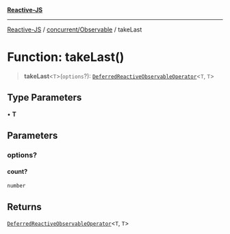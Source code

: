 [**Reactive-JS**](../../../README.md)

***

[Reactive-JS](../../../README.md) / [concurrent/Observable](../README.md) / takeLast

# Function: takeLast()

> **takeLast**\<`T`\>(`options`?): [`DeferredReactiveObservableOperator`](../type-aliases/DeferredReactiveObservableOperator.md)\<`T`, `T`\>

## Type Parameters

• **T**

## Parameters

### options?

#### count?

`number`

## Returns

[`DeferredReactiveObservableOperator`](../type-aliases/DeferredReactiveObservableOperator.md)\<`T`, `T`\>
